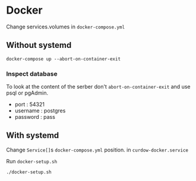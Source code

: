 # Docker

Change services.volumes in `docker-compose.yml`

## Without systemd

```
docker-compose up --abort-on-container-exit
```

### Inspect database

To look at the content of the serber don't `abort-on-container-exit` and use psql or pgAdmin.

- port : 54321
- username : postgres
- password : pass

## With systemd

Change `Service[]`s `docker-compose.yml` position. in `curdow-docker.service`

Run `docker-setup.sh`

```
./docker-setup.sh
```
